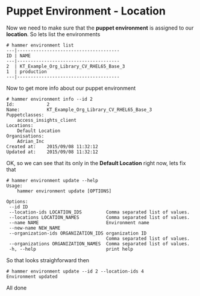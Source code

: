 # Puppet Environment - Location

Now we need to make sure that the **puppet environment** is assigned to our **location**. So lets list the environments

```
# hammer environment list
---|--------------------------------------
ID | NAME
---|--------------------------------------
2  | KT_Example_Org_Library_CV_RHEL65_Base_3
1  | production
---|--------------------------------------
```

Now to get more info about our puppet environment

```
# hammer environment info --id 2
Id:            2
Name:          KT_Example_Org_Library_CV_RHEL65_Base_3
Puppetclasses:
    access_insights_client
Locations:
    Default Location  
Organisations:
    Adrian_Inc
Created at:    2015/09/08 11:32:12
Updated at:    2015/09/08 11:32:12
```

OK, so we can see that its only in the **Default Location** right now, lets fix that

```
# hammer environment update --help
Usage:
    hammer environment update [OPTIONS]

Options:
 --id ID
 --location-ids LOCATION_IDS         Comma separated list of values.
 --locations LOCATION_NAMES          Comma separated list of values.
 --name NAME                         Environment name
 --new-name NEW_NAME  
 --organization-ids ORGANIZATION_IDS organization ID
                                     Comma separated list of values.
 --organizations ORGANIZATION_NAMES  Comma separated list of values.
 -h, --help                          print help
 ```

So that looks straighforward then 
```
# hammer environment update --id 2 --location-ids 4
Environment updated   
```

All done
